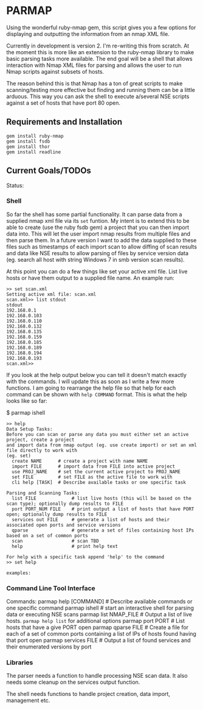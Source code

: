 PARMAP
======

Using the wonderful ruby-nmap gem, this script gives you a few options for displaying and outputting the information from an nmap XML file.

Currently in development is version 2. I'm re-writing this from scratch. At the moment this is more like an extension to the ruby-nmap library to make basic parsing tasks more available. The end goal will be a shell that allows interaction with Nmap XML files for parsing and allows the user to run Nmap scripts against subsets of hosts.

The reason behind this is that Nmap has a ton of great scripts to make scanning/testing more effective but finding and running them can be a little arduous. This way you can ask the shell to execute a/several NSE scripts against a set of hosts that have port 80 open. 

Requirements and Installation
------------

    gem install ruby-nmap
    gem install fsdb
    gem install thor
    gem install readline

Current Goals/TODOs
--------------

Status:

### Shell

So far the shell has some partial functionality. It can parse data from a supplied nmap xml file via its `set` funtion. My intent is to extend this to be able to create (use the ruby fsdb gem) a project that you can then import data into. This will let the user import nmap results from multiple files and then parse them. In a future version I want to add the data supplied to these files such as timestamps of each import scan to allow diffing of scan results and data like NSE results to allow parsing of files by service version data (eg. search all host with string Windows 7 in smb version scan results). 

At this point you can do a few things like set your active xml file. List live hosts or have them output to a supplied file name. An example run: 

```
>> set scan.xml
Setting active xml file: scan.xml
scan.xml>> list stdout
stdout
192.168.0.1
192.168.0.103
192.168.0.110
192.168.0.132
192.168.0.135
192.168.0.159
192.168.0.185
192.168.0.189
192.168.0.194
192.168.0.193
scan.xml>> 
```

If you look at the help output below you can tell it doesn't match exactly with the commands. I  will update this as soon as I write a few more functions. I am going to rearrange the help file so that help for each command can be shown with `help COMMAND` format. This is what the help looks like so far: 

$ parmap ishell
```
>> help
Data Setup Tasks:
Before you can scan or parse any data you must either set an active project, create a project
and import data from nmap output (eg. use create import) or set an xml file directly to work with
(eg. set) 
  create NAME      # create a project with name NAME
  import FILE      # import data from FILE into active project
  use PROJ_NAME    # set the current active project to PROJ_NAME
  set FILE         # set FILE as the active file to work with
  cli help [TASK]  # Describe available tasks or one specific task

Parsing and Scanning Tasks:
  list FILE             # list live hosts (this will be based on the scan type); optionally dump results to FILE
  port PORT_NUM FILE    # print output a list of hosts that have PORT open; optionally dump results to FILE
  services out FILE     # generate a list of hosts and their associated open ports and service versions
  qparse                # generate a set of files containing host IPs based on a set of common ports
  scan                  # scan TBD
  help                  # print help text

For help with a specific task append 'help' to the command
>> set help

examples: 
```


### Command Line Tool Interface
Commands:
  parmap help [COMMAND]  # Describe available commands or one specific command
  parmap ishell          # start an interactive shell for parsing data or executing NSE scans
  parmap list NMAP_FILE  # Output a list of live hosts. `parmap help list` for additional options
  parmap port PORT       # List hosts that have a give PORT open
  parmap qparse FILE     # Create a file for each of a set of common ports containing a list of IPs of hosts found having that port open
  parmap services FILE   # Output a list of found services and their enumerated versions by port


### Libraries

The parser needs a function to handle processing NSE scan data. It also needs some cleanup on the services output function. 

The shell needs functions to handle project creation, data import, management etc. 